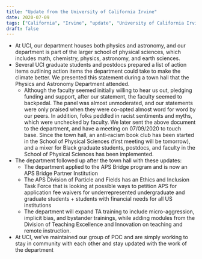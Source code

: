 ```yaml
---
title: "Update from the University of California Irvine"
date: 2020-07-09
tags: ["California", "Irvine", "update", "University of California Irvine", "UCI"]
draft: false
---
```

* At UCI, our department houses both physics and astronomy, and our department is part of the larger school of physical sciences, which includes math, chemistry, physics, astronomy, and earth sciences.
* Several UCI graduate students and postdocs prepared a list of action items outlining action items the department could take to make the climate better. We presented this statement during a town hall that the Physics and Astronomy Department attended.
  * Although the faculty seemed initially willing to hear us out, pledging funding and support, after our statement, the faculty seemed to backpedal. The panel was almost unmoderated, and our statements were only praised when they were co-opted almost word for word by our peers. In addition, folks peddled in racist sentiments and myths, which were unchecked by faculty. We later sent the above document to the department, and have a meeting on 07/09/2020 to touch base. Since the town hall, an anti-racism book club has been started in the School of Physical Sciences (first meeting will be tomorrow), and a mixer for Black graduate students, postdocs, and faculty in the School of Physical Sciences has been implemented.
* The department followed up after the town hall with these updates:
  * The department applied to the APS Bridge program and is now an APS Bridge Partner Institution
  * The APS Division of Particle and Fields has an Ethics and Inclusion Task Force that is looking at possible ways to petition APS for application fee waivers for underrepresented undergraduate and graduate students + students with financial needs for all US institutions
  * The department will expand TA training to include micro-aggression, implicit bias, and bystander trainings, while adding modules from the Division of Teaching Excellence and Innovation on teaching and remote instruction.
* At UCI, we’ve maintained our group of POC and are simply working to stay in community with each other and stay updated with the work of the department
